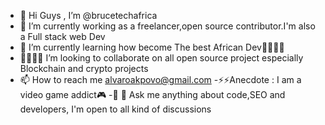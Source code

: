 - 👋 Hi Guys , I’m @brucetechafrica
- 👀 I’m currently working as a freelancer,open source contributor.I'm also a Full stack web Dev
- 🌱 I’m currently learning how become The best African Dev👨🏽‍💻😅
- 🥂👨🏽‍💻 I’m looking to collaborate on all open source project especially Blockchain and crypto projects
- 📫 How to reach me alvaroakpovo@gmail.com
-⚡️⚡️Anecdote : I am a video game addict🎮
-💬 💬 Ask me anything about code,SEO and developers, I'm open to all kind of discussions
<!---
brucetechafrica/brucetechafrica is a ✨ special ✨ repository because its `README.md` (this file) appears on your GitHub profile.
You can click the Preview link to take a look at your changes.
--->
